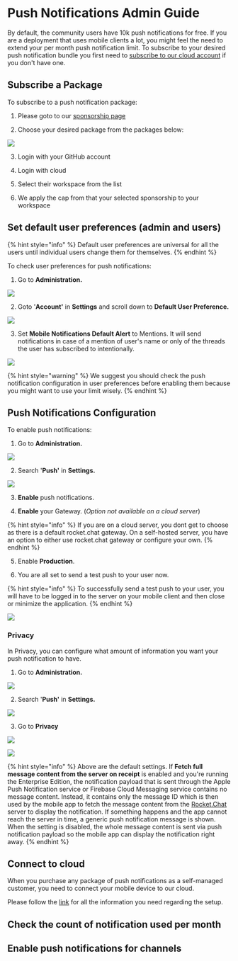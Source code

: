 # Push Notifications Admin Guide

By default, the community users have 10k push notifications for free. If you are a deployment that uses mobile clients a lot, you might feel the need to extend your per month push notification limit. To subscribe to your desired push notification bundle you first need to [subscribe to our cloud account](https://docs.rocket.chat/guides/administrator-guides/connectivity-services) if you don't have one. 

## Subscribe a Package

To subscribe to  a push notification package:

1. Please goto to our [sponsorship page](https://sponsorship.rocket.chat/)

2. Choose your desired package from the packages below:

![](../../../.gitbook/assets/image%20%281%29.png)

3. Login with your GitHub account

4. Login with cloud

5. Select their workspace from the list

6. We apply the cap from that your selected sponsorship to your workspace

## Set default user preferences \(admin and users\)

{% hint style="info" %}
Default user preferences are universal for all the users until individual users change them for themselves. 
{% endhint %}

To check user preferences for push notifications:

1. Go to **Administration.**

![](../../../.gitbook/assets/image%20%2830%29.png)

2. Goto '**Account'** in **Settings** and scroll down to **Default User Preference.**

![](../../../.gitbook/assets/image%20%2821%29.png)

3. Set **Mobile Notifications Default Alert** to Mentions. It will send notifications in case of a mention of user's name or only of the threads the user has subscribed to intentionally. 

![](../../../.gitbook/assets/image%20%2841%29.png)

{% hint style="warning" %}
We suggest you should check the push notification configuration in user preferences before enabling them because you might want to use your limit wisely.
{% endhint %}

## Push Notifications Configuration

To enable push notifications:

1. Go to **Administration.**

![](../../../.gitbook/assets/image%20%2830%29.png)

2. Search '**Push'** in **Settings.**

![](../../../.gitbook/assets/image%20%28137%29.png)

3. **Enable** push notifications. 

4. **Enable** your Gateway. \(_Option not available on a cloud server_\)

{% hint style="info" %}
If you are on a cloud server, you dont get to choose as there is a default rocket.chat gateway. On a self-hosted server, you have an option to either use rocket.chat gateway or configure your own.
{% endhint %}

5. Enable **Production**.

6. You are all set to send a test push to your user now. 

{% hint style="info" %}
To successfully send a test push to your user, you will have to be logged in to the server on your mobile client and then close or minimize the application. 
{% endhint %}

![](../../../.gitbook/assets/image%20%2860%29.png)

### Privacy

In Privacy, you can configure what amount of information you want your push notification to have. 

1. Go to **Administration.**

![](../../../.gitbook/assets/image%20%2830%29.png)

2. Search '**Push'** in **Settings.**

![](../../../.gitbook/assets/image%20%28137%29.png)

3. Go to **Privacy** 

![](../../../.gitbook/assets/image%20%28156%29.png)

![](../../../.gitbook/assets/image%20%2891%29.png)

{% hint style="info" %}
Above are the default settings. If **Fetch full message content from the server on receipt** is enabled and you're running the Enterprise Edition, the notification payload that is sent through the Apple Push Notification service or Firebase Cloud Messaging service contains no message content. Instead, it contains only the message ID which is then used by the mobile app to fetch the message content from the [Rocket.Chat](http://rocket.chat/) server to display the notification. If something happens and the app cannot reach the server in time, a generic push notification message is shown. When the setting is disabled, the whole message content is sent via push notification payload so the mobile app can display the notification right away.
{% endhint %}

## Connect to cloud

When you purchase any package of push notifications as a self-managed customer, you need to connect your mobile device to our cloud. 

Please follow the [link](https://docs.rocket.chat/guides/administrator-guides/connectivity-services) for all the information you need regarding the setup.

## Check the count of notification used per month



## Enable push notifications for channels

